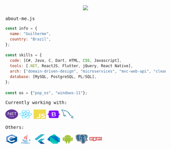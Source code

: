 <div align="center">
  <img src="https://cdna.artstation.com/p/assets/images/images/048/634/874/original/nela-gluhak-pc-3.gif?1650538260" width="150">
</div>

<p><kbd> about-me.js </kbd></p> 

```javascript
const info = {
  name: "Guilherme",
  country: "Brazil",
};

const skills = {
  code: [C#, Java, C, Dart, HTML, CSS, Javascript],
  tools: [.NET, ReactJS, Flutter, jQuery, React Native],
  arch: ["domain-driven-design", "microservices", "mvc-web-api", "clean-code"],
  database: [MySQL, PostgreSQL, PL/SQL],
};

const os = {"pop_os", "windows-11"};

```

<!-- Linguagens -->
<div> 
  <p><kbd> Currently working with: </kbd></p> 
  <img title=".net core" height="30" width="40" src="https://raw.githubusercontent.com/devicons/devicon/master/icons/dotnetcore/dotnetcore-original.svg" />
  <img title="react" height="30" width="40" src="https://raw.githubusercontent.com/devicons/devicon/master/icons/react/react-original.svg" />
  <img title="javascript" height="30" width="40" src="https://raw.githubusercontent.com/devicons/devicon/master/icons/javascript/javascript-plain.svg" />
  <img title="bootstrap" height="30" width="40" src="https://raw.githubusercontent.com/devicons/devicon/master/icons/bootstrap/bootstrap-original.svg" />
  <img title="mysql" height="30" width="40" src="https://raw.githubusercontent.com/devicons/devicon/master/icons/mysql/mysql-original.svg" />

  <p></p>
  <p><kbd> Others: </kbd></p> 
  <img title="c" height="30" width="40" src="https://raw.githubusercontent.com/devicons/devicon/master/icons/c/c-original.svg" />
  <img title="java" height="30" width="40" src="https://raw.githubusercontent.com/devicons/devicon/master/icons/java/java-original.svg" />
  <img title="flutter" height="30" width="40" src="https://raw.githubusercontent.com/devicons/devicon/master/icons/flutter/flutter-original.svg" />
  <img title="dart" height="30" width="40" src="https://raw.githubusercontent.com/devicons/devicon/master/icons/dart/dart-original.svg">
  <img title="android" height="30" width="40" src="https://raw.githubusercontent.com/devicons/devicon/master/icons/android/android-original.svg" />
  <img title="postgresql" height="30" width="40" src="https://raw.githubusercontent.com/devicons/devicon/master/icons/postgresql/postgresql-original.svg"/>
  <img title="npm" height="30" width="40" src="https://raw.githubusercontent.com/devicons/devicon/master/icons/npm/npm-original-wordmark.svg"/>
</div>

